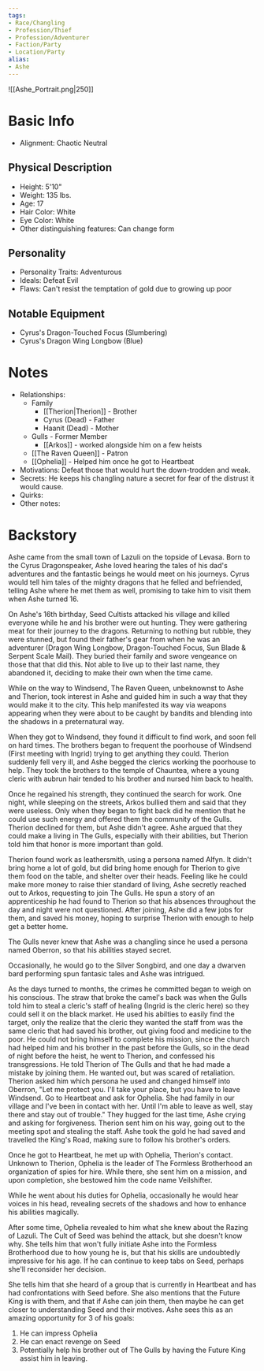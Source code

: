 ```yaml
---
tags:
- Race/Changling
- Profession/Thief
- Profession/Adventurer
- Faction/Party
- Location/Party
alias:
- Ashe
---
```


![[Ashe_Portrait.png|250]]

# Basic Info
- Alignment: Chaotic Neutral

## Physical Description
- Height: 5'10"
- Weight: 135 lbs.
- Age: 17
- Hair Color: White
- Eye Color: White
- Other distinguishing features: Can change form

## Personality
- Personality Traits: Adventurous
- Ideals: Defeat Evil
- Flaws: Can't resist the temptation of gold due to growing up poor

## Notable Equipment
- Cyrus's Dragon-Touched Focus (Slumbering)
- Cyrus's Dragon Wing Longbow (Blue)

# Notes
- Relationships: 
	- Family
		- [[Therion|Therion]] - Brother
		- Cyrus (Dead) - Father
		- Haanit (Dead) - Mother
	- Gulls - Former Member
		- [[Arkos]] - worked alongside him on a few heists
	- [[The Raven Queen]] - Patron
	- [[Ophelia]] - Helped him once he got to Heartbeat
- Motivations: Defeat those that would hurt the down-trodden and weak. 
- Secrets: He keeps his changling nature a secret for fear of the distrust it would cause.
- Quirks: 
- Other notes: 

# Backstory
Ashe came from the small town of Lazuli on the topside of Levasa. Born to the Cyrus Dragonspeaker, Ashe loved hearing the tales of his dad's adventures and the fantastic beings he would meet on his journeys. Cyrus would tell him tales of the mighty dragons that he felled and befriended, telling Ashe where he met them as well, promising to take him to visit them when Ashe turned 16. 

On Ashe's 16th birthday, Seed Cultists attacked his village and killed everyone while he and his brother were out hunting. They were gathering meat for their journey to the dragons. Returning to nothing but rubble, they were stunned, but found their father's gear from when he was an adventurer (Dragon Wing Longbow, Dragon-Touched Focus, Sun Blade & Serpent Scale Mail). They buried their family and swore vengeance on those that that did this. Not able to live up to their last name, they abandoned it, deciding to make their own when the time came. 

While on the way to Windsend, The Raven Queen, unbeknownst to Ashe and Therion, took interest in Ashe and guided him in such a way that they would make it to the city. This help manifested its way via weapons appearing when they were about to be caught by bandits and blending into the shadows in a preternatural way. 

When they got to Windsend, they found it difficult to find work, and soon fell on hard times. The brothers began to frequent the poorhouse of Windsend (First meeting with Ingrid) trying to get anything they could. Therion suddenly fell very ill, and Ashe begged the clerics working the poorhouse to help. They took the brothers to the temple of Chauntea, where a young cleric with aubrun hair tended to his brother and nursed him back to health. 

Once he regained his strength, they continued the search for work. One night, while sleeping on the streets, Arkos bullied them and said that they were useless. Only when they began to fight back did he mention that he could use such energy and offered them the community of the Gulls. Therion declined for them, but Ashe didn't agree. Ashe argued that they could make a living in The Gulls, especially with their abilities, but Therion told him that honor is more important than gold. 

Therion found work as leathersmith, using a persona named Alfyn. It didn't bring home a lot of gold, but did bring home enough for Therion to give them food on the table, and shelter over their heads. Feeling like he could make more money to raise thier standard of living, Ashe secretly reached out to Arkos, requesting to join The Gulls. He spun a story of an apprenticeship he had found to Therion so that his absences throughout the day and night were not questioned. After joining, Ashe did a few jobs for them, and saved his money, hoping to surprise Therion with enough to help get a better home. 

The Gulls never knew that Ashe was a changling since he used a persona named Oberron, so that his abilities stayed secret. 

Occasionally, he would go to the Silver Songbird, and one day a dwarven bard performing spun fantasic tales and Ashe was intrigued. 

As the days turned to months, the crimes he committed began to weigh on his conscious. The straw that broke the camel's back was when the Gulls told him to steal a cleric's staff of healing (Ingrid is the cleric here) so they could sell it on the black market. He used his abilties to easily find the target, only the realize that the cleric they wanted the staff from was the same cleric that had saved his brother, out giving food and medicine to the poor. He could not bring himself to complete his mission, since the church had helped him and his brother in the past before the Gulls, so in the dead of night before the heist, he went to Therion, and confessed his transgressions. He told Therion of The Gulls and that he had made a mistake by joining them. He wanted out, but was scared of retaliation. Therion asked him which persona he used and changed himself into Oberron, "Let me protect you. I'll take your place, but you have to leave Windsend. Go to Heartbeat and ask for Ophelia. She had family in our village and I've been in contact with her. Until I'm able to leave as well, stay there and stay out of trouble." They hugged for the last time, Ashe crying and asking for forgiveness. Therion sent him on his way, going out to the meeting spot and stealing the staff. Ashe took the gold he had saved and travelled the King's Road, making sure to follow his brother's orders. 

Once he got to Heartbeat, he met up with Ophelia, Therion's contact. Unknown to Therion, Ophelia is the leader of The Formless Brotherhood an organization of spies for hire. While there, she sent him on a mission, and upon completion, she bestowed him the code name Veilshifter. 

While he went about his duties for Ophelia, occasionally he would hear voices in his head, revealing secrets of the shadows and how to enhance his abilities magically. 

After some time, Ophelia revealed to him what she knew about the Razing of Lazuli. The Cult of Seed was behind the attack, but she doesn't know why. She tells him that won't fully initiate Ashe into the Formless Brotherhood due to how young he is, but that his skills are undoubtedly impressive for his age. If he can continue to keep tabs on Seed, perhaps she'll reconsider her decision. 

She tells him that she heard of a group that is currently in Heartbeat and has had confrontations with Seed before. She also mentions that the Future King is with them, and that if Ashe can join them, then maybe he can get closer to understanding Seed and their motives. Ashe sees this as an amazing opportunity for 3 of his goals:
1) He can impress Ophelia
2) He can enact revenge on Seed
3) Potentially help his brother out of The Gulls by having the Future King assist him in leaving. 